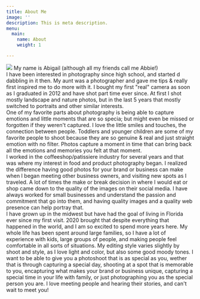 ```yaml
---
title: About Me
image: ''
description: This is meta description.
menu:
  main:
    name: About
    weight: 1

---
```

![](/images/img_9453.jpg) My name is Abigail (although all my friends call me Abbie!)
<br>
I have been interested in photography since high school, and started d	dabbling in it then. My aunt was a photographer and gave me tips & really 	first inspired me to do more with it. I bought my first "real" camera as soon as I graduated in 2012 and have shot part time ever since. At first I shot mostly landscape and nature photos, but in the last 5 years that mostly switched to portraits and other similar interests.
<br>
One of my favorite parts about photography is being able to capture emotions and little moments that are so specia; but might even be missed or forgotten if they weren't captured. I love the little smiles and touches, the connection between people. Toddlers and younger children are some of my favorite people to shoot because they are so genuine & real and just straight emotion with no filter. Photos capture a moment in time that can bring back all the emotions and memories you felt at that moment.
<br>
I worked in the coffeeshop/patissiere industry for several years and that was where my interest in food and product photography began. I realized the difference having good photos for your brand or business can make when I began meeting other business owners, and visiting new spots as I traveled. A lot of times the make or break decision in where I would eat or shop came down to the quality of the images on their social media. I have always worked for small businesses and understand the passion and commitment that go into them, and having quality images and a quality web presence can help portray that.
<br>
I have grown up in the midwest but have had the goal of living in Florida ever since my first visit. 2020 brought that despite everything that happened in the world, and I am so excited to spend more years here. My whole life has been spent around large families, so I have a lot of experience with kids, large groups of people, and making people feel comfortable in all sorts of situations. My editing style varies slightly by shoot and style, as I love light and color, but also some good moody tones. I want to be able to give you a photoshoot that is as special as you, wether that is through capturing a special day, shooting at a spot that is memorable to you, encapturing what makes your brand or business unique, capturing a special time in your life with family, or just photographing you as the special person you are. I love meeting people and hearing their stories, and can't wait to meet you!